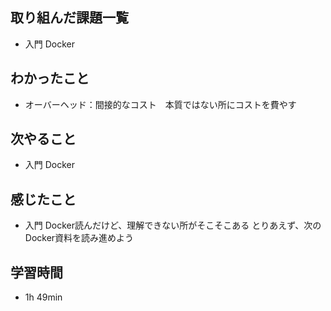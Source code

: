 ## 取り組んだ課題一覧
- 入門 Docker
## わかったこと
- オーバーヘッド：間接的なコスト　本質ではない所にコストを費やす
## 次やること
- 入門 Docker
## 感じたこと
- 入門 Docker読んだけど、理解できない所がそこそこある
  とりあえず、次のDocker資料を読み進めよう
## 学習時間
- 1h 49min
